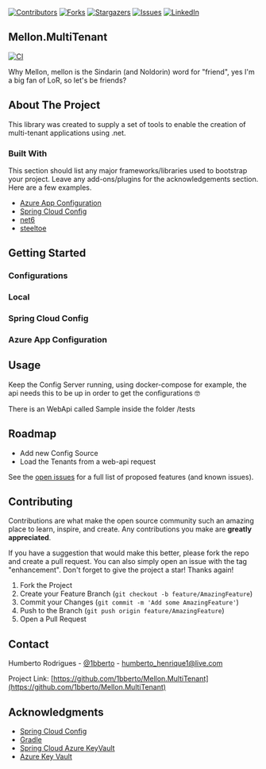 ﻿<div id="top"></div>

[![Contributors][contributors-shield]][contributors-url]
[![Forks][forks-shield]][forks-url]
[![Stargazers][stars-shield]][stars-url]
[![Issues][issues-shield]][issues-url]
[![LinkedIn][linkedin-shield]][linkedin-url]

## Mellon.MultiTenant

[![CI](https://github.com/1bberto/Mellon.MultiTenant/actions/workflows/buildAndPush.yml/badge.svg?branch=main)](https://github.com/1bberto/Mellon.MultiTenant/actions/workflows/buildAndPush.yml)

Why Mellon, mellon is the Sindarin (and Noldorin) word for "friend", yes I'm a big fan of LoR, so let's be friends?

<!-- ABOUT THE PROJECT -->
## About The Project

This library was created to supply a set of tools to enable the creation of multi-tenant applications using .net.

### Built With

This section should list any major frameworks/libraries used to bootstrap your project. Leave any add-ons/plugins for the acknowledgements section. Here are a few examples.

* [Azure App Configuration](https://learn.microsoft.com/en-us/azure/azure-app-configuration/overview)
* [Spring Cloud Config](https://cloud.spring.io/spring-cloud-config/reference/html/)
* [net6](https://dotnet.microsoft.com/en-us/download/dotnet/6.0)
* [steeltoe](https://docs.steeltoe.io/api/v3/configuration/)

<!-- GETTING STARTED -->
## Getting Started

### Configurations

### Local

### Spring Cloud Config

### Azure App Configuration

<!-- USAGE EXAMPLES -->
## Usage

Keep the Config Server running, using docker-compose for example, the api needs this to be up in order to get the configurations 🤓

There is an WebApi called Sample inside the folder /tests

<!-- ROADMAP -->
## Roadmap

- Add new Config Source
- Load the Tenants from a web-api request

See the [open issues](https://github.com/1bberto/Mellon.MultiTenant/issues) for a full list of proposed features (and known issues).

<!-- CONTRIBUTING -->
## Contributing

Contributions are what make the open source community such an amazing place to learn, inspire, and create. Any contributions you make are **greatly appreciated**.

If you have a suggestion that would make this better, please fork the repo and create a pull request. You can also simply open an issue with the tag "enhancement".
Don't forget to give the project a star! Thanks again!

1. Fork the Project
2. Create your Feature Branch (`git checkout -b feature/AmazingFeature`)
3. Commit your Changes (`git commit -m 'Add some AmazingFeature'`)
4. Push to the Branch (`git push origin feature/AmazingFeature`)
5. Open a Pull Request

<!-- CONTACT -->
## Contact

Humberto Rodrigues - [@1bberto](https://instagram.com/1bberto) - humberto_henrique1@live.com

Project Link: [https://github.com/1bberto/Mellon.MultiTenant](https://github.com/1bberto/Mellon.MultiTenant)

<!-- ACKNOWLEDGMENTS -->
## Acknowledgments

* [Spring Cloud Config](https://cloud.spring.io/spring-cloud-config/reference/html/)
* [Gradle](https://gradle.org/)
* [Spring Cloud Azure KeyVault](https://github.com/srempfer/spring-cloud-config-azure-keyvault)
* [Azure Key Vault](https://azure.microsoft.com/en-us/services/key-vault/)

<!-- MARKDOWN LINKS & IMAGES -->
<!-- https://www.markdownguide.org/basic-syntax/#reference-style-links -->
[contributors-shield]: https://img.shields.io/github/contributors/1bberto/Mellon.MultiTenant.svg?style=for-the-badge
[contributors-url]: https://github.com/1bberto/Mellon.MultiTenant/graphs/contributors
[forks-shield]: https://img.shields.io/github/forks/1bberto/Mellon.MultiTenant.svg?style=for-the-badge
[forks-url]: https://github.com/1bberto/Mellon.MultiTenant/network/members
[stars-shield]: https://img.shields.io/github/stars/1bberto/Mellon.MultiTenant.svg?style=for-the-badge
[stars-url]: https://github.com/1bberto/Mellon.MultiTenant/stargazers
[issues-shield]: https://img.shields.io/github/issues/1bberto/Mellon.MultiTenant.svg?style=for-the-badge
[issues-url]: https://github.com/1bberto/Mellon.MultiTenant/issues
[linkedin-shield]: https://img.shields.io/badge/-LinkedIn-black.svg?style=for-the-badge&logo=linkedin&colorB=555
[linkedin-url]: https://linkedin.com/in/humbberto
